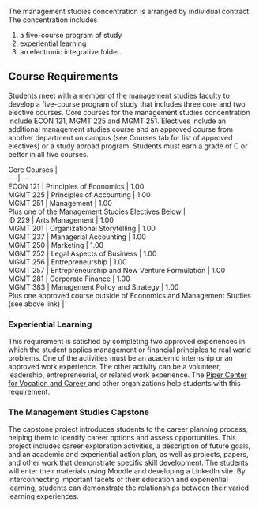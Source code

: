 The management studies concentration is arranged by individual contract. The
concentration includes

  1. a five-course program of study 
  2. experiential learning 
  3. an electronic integrative folder. 

##  Course Requirements

Students meet with a member of the management studies faculty to develop a
five-course program of study that includes three core and two elective
courses. Core courses for the management studies concentration include ECON
121, MGMT 225 and MGMT 251. Electives include an additional management studies
course and an approved course from another department on campus (see Courses
tab for list of approved electives) or a study abroad program. Students must
earn a grade of C or better in all five courses.

Core Courses  |  
---|---  
ECON 121  |  Principles of Economics  |  1.00  
MGMT 225  |  Principles of Accounting  |  1.00  
MGMT 251  |  Management  |  1.00  
Plus one of the Management Studies Electives Below  |  
ID 229  |  Arts Management  |  1.00  
MGMT 201  |  Organizational Storytelling  |  1.00  
MGMT 237  |  Managerial Accounting  |  1.00  
MGMT 250  |  Marketing  |  1.00  
MGMT 252  |  Legal Aspects of Business  |  1.00  
MGMT 256  |  Entrepreneurship  |  1.00  
MGMT 257  |  Entrepreneurship and New Venture Formulation  |  1.00  
MGMT 281  |  Corporate Finance  |  1.00  
MGMT 383  |  Management Policy and Strategy  |  1.00  
Plus one approved course outside of Economics and Management Studies (see
above link)  |  
  
###  Experiential Learning

This requirement is satisfied by completing two approved experiences in which
the student applies management or financial principles to real world problems.
One of the activities must be an academic internship or an approved work
experience. The other activity can be a volunteer, leadership,
entrepreneurial, or related work experience. The [ Piper Center for Vocation
and Career ](http://wp.stolaf.edu/pipercenter/) and other organizations help
students with this requirement.

###  The Management Studies Capstone

The capstone project introduces students to the career planning process,
helping them to identify career options and assess opportunities. This project
includes career exploration activities, a description of future goals, and an
academic and experiential action plan, as well as projects, papers, and other
work that demonstrate specific skill development. The students will enter
their materials using Moodle and developing a LinkedIn site. By
interconnecting important facets of their education and experiential learning,
students can demonstrate the relationships between their varied learning
experiences.

